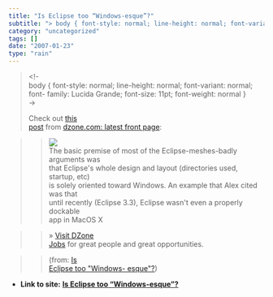 ```yaml
---
title: "Is Eclipse too “Windows-esque”?"
subtitle: "> body { font-style: normal; line-height: normal; font-variant: normal; font-"
category: "uncategorized"
tags: []
date: "2007-01-23"
type: "rain"
---
```

>
> <!-  
>  body { font-style: normal; line-height: normal; font-variant: normal; font-
> family: Lucida Grande; font-size: 11pt; font-weight: normal }  
>  ->
>
> Check out [this  
>  post](<http://www.dzone.com/rsslinks/is_eclipse_too_windowsesque.html>)
> from [dzone.com: latest front page](<http://www.dzone.com/>):
>

>> [![](https://i0.wp.com/www.dzone.com/images/thumbs/80x60/11718.jpg?w=584)  
>  ](<http://www.dzone.com/rsslinks/is_eclipse_too_windowsesque.html>)The
> basic premise of most of the Eclipse-meshes-badly arguments was  
>  that Eclipse's whole design and layout (directories used, startup, etc)  
>  is solely oriented toward Windows. An example that Alex cited was that  
>  until recently (Eclipse 3.3), Eclipse wasn't even a properly dockable  
>  app in MacOS X
>>

>> » [Visit DZone  
>  Jobs](<http://jobs.dzone.com>) for great people and great opportunities.
>>

>> (from: [Is  
>  Eclipse too "Windows-
> esque"?](<http://www.dzone.com/rsslinks/is_eclipse_too_windowsesque.html>))


* **Link to site:** **[Is Eclipse too “Windows-esque”?](None)**